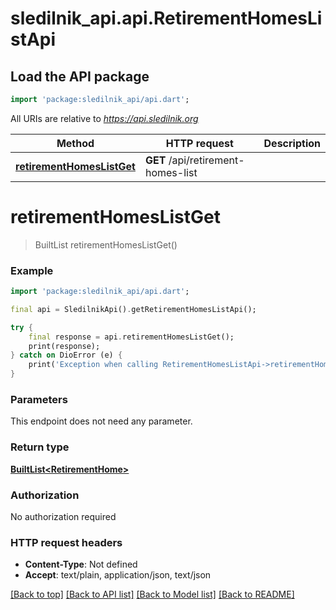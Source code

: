 # sledilnik_api.api.RetirementHomesListApi

## Load the API package
```dart
import 'package:sledilnik_api/api.dart';
```

All URIs are relative to *https://api.sledilnik.org*

Method | HTTP request | Description
------------- | ------------- | -------------
[**retirementHomesListGet**](RetirementHomesListApi.md#retirementhomeslistget) | **GET** /api/retirement-homes-list | 


# **retirementHomesListGet**
> BuiltList<RetirementHome> retirementHomesListGet()



### Example
```dart
import 'package:sledilnik_api/api.dart';

final api = SledilnikApi().getRetirementHomesListApi();

try {
    final response = api.retirementHomesListGet();
    print(response);
} catch on DioError (e) {
    print('Exception when calling RetirementHomesListApi->retirementHomesListGet: $e\n');
}
```

### Parameters
This endpoint does not need any parameter.

### Return type

[**BuiltList&lt;RetirementHome&gt;**](RetirementHome.md)

### Authorization

No authorization required

### HTTP request headers

 - **Content-Type**: Not defined
 - **Accept**: text/plain, application/json, text/json

[[Back to top]](#) [[Back to API list]](../README.md#documentation-for-api-endpoints) [[Back to Model list]](../README.md#documentation-for-models) [[Back to README]](../README.md)

